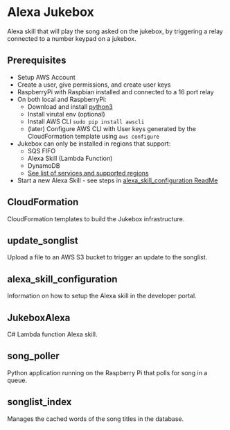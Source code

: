 Alexa Jukebox
=============
Alexa skill that will play the song asked on the jukebox, by triggering a relay connected to a number keypad on a jukebox.

## Prerequisites
* Setup AWS Account
* Create a user, give permissions, and create user keys
* RaspberryPi with Raspbian installed and connected to a 16 port relay
* On both local and RaspberryPi: 
    * Download and install [python3](https://www.python.org/downloads/)
    * Install virutal env (optional)
    * Install AWS CLI `sudo pip install awscli`
    * (later) Configure AWS CLI with User keys generated by the CloudFormation template using `aws configure`
* Jukebox can only be installed in regions that support:
    * SQS FIFO
    * Alexa Skill (Lambda Function)
    * DynamoDB
    * [See list of services and supported regions](https://aws.amazon.com/about-aws/global-infrastructure/regional-product-services/)
* Start a new Alexa Skill - see steps in [alexa_skill_configuration ReadMe](alexa_skill_configuration/ReadMe.md)


## CloudFormation

CloudFormation templates to build the Jukebox infrastructure.

## update_songlist

Upload a file to an AWS S3 bucket to trigger an update to the songlist.

## alexa_skill_configuration

Information on how to setup the Alexa skill in the developer portal.

## JukeboxAlexa

C# Lambda function Alexa skill.

## song_poller

Python application running on the Raspberry Pi that polls for song in a queue. 

## songlist_index

Manages the cached words of the song titles in the database.